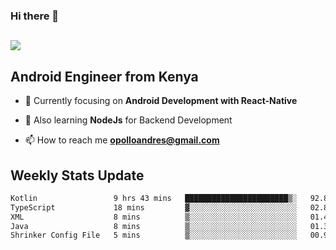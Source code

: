 ### Hi there 👋
<h2 align="left"><img src="https://readme-typing-svg.herokuapp.com?color=000000&lines=I'm+Andrew+Opollo😊;Welcome+to+my+Github😜"> </h2>

## Android Engineer from Kenya


- 🌱 Currently focusing on **Android Development with React-Native**

- 🔭 Also learning **NodeJs** for Backend Development

- 📫 How to reach me **opolloandres@gmail.com**


## Weekly Stats Update
<!--START_SECTION:waka-->

```txt
Kotlin                 9 hrs 43 mins   ███████████████████████▒░   92.80 %
TypeScript             18 mins         ▓░░░░░░░░░░░░░░░░░░░░░░░░   02.88 %
XML                    8 mins          ▒░░░░░░░░░░░░░░░░░░░░░░░░   01.41 %
Java                   8 mins          ▒░░░░░░░░░░░░░░░░░░░░░░░░   01.30 %
Shrinker Config File   5 mins          ▒░░░░░░░░░░░░░░░░░░░░░░░░   00.93 %
```

<!--END_SECTION:waka-->



